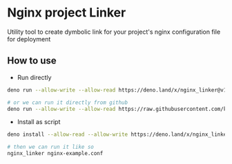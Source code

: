 # Nginx project Linker

Utility tool to create dymbolic link for your project's nginx configuration file for deployment


## How to use

- Run directly

```bash
deno run --allow-write --allow-read https://deno.land/x/nginx_linker@v1.0.0/main.ts <nginx_conf_file>

# or we can run it directly from github 
deno run --allow-write --allow-read https://raw.githubusercontent.com/kivS/nginx-project-linker/main/main.ts <nginx_conf_file>
```


- Install as script

```bash
deno install --allow-read --allow-write https://deno.land/x/nginx_linker@v1.0.0/main.ts

# then we can run it like so
nginx_linker nginx-example.conf
```
